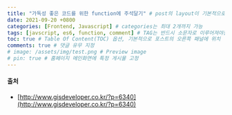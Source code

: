 ```yaml
---
title: "가독성 좋은 코드를 위한 function에 주석달기" # post의 layout이 기본적으로 post로 설정되어있어서 Front Matter에 따로 layout변수를 만들어 주지 않아도 됨
date: 2021-09-20 +0800
categories: [Frontend, Javascript] # categories는 최대 2개까지 가능
tags: [javscript, es6, function, comment] # TAG는 반드시 소문자로 이루어져야함, 0~무한개까지 지정 가능
toc: true # Table Of Content(TOC) 옵션, 기본적으로 포스트의 오른쪽 패널에 위치
comments: true # 댓글 유무 지정
# image: /assets/img/test.png # Preview image
# pin: true # 홈페이지 메인화면에 특정 게시물 고정
---
```


#### 출처
- [http://www.gisdeveloper.co.kr/?p=6340](http://www.gisdeveloper.co.kr/?p=6340)